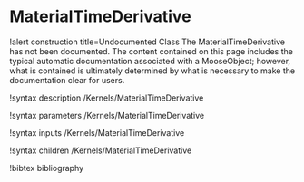 # MaterialTimeDerivative

!alert construction title=Undocumented Class
The MaterialTimeDerivative has not been documented. The content contained on this page includes the
typical automatic documentation associated with a MooseObject; however, what is contained is
ultimately determined by what is necessary to make the documentation clear for users.

!syntax description /Kernels/MaterialTimeDerivative

!syntax parameters /Kernels/MaterialTimeDerivative

!syntax inputs /Kernels/MaterialTimeDerivative

!syntax children /Kernels/MaterialTimeDerivative

!bibtex bibliography
